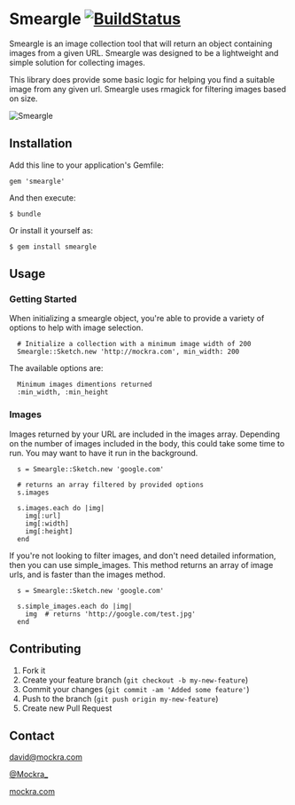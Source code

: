 # Smeargle [![BuildStatus](https://secure.travis-ci.org/mockra/smeargle.png)](http://travis-ci.org/mockra/smeargle)

Smeargle is an image collection tool that will return an object
containing images from a given URL. Smeargle was designed to be
a lightweight and simple solution for collecting images.

This library does provide some basic logic for helping you find
a suitable image from any given url. Smeargle uses rmagick for
filtering images based on size.

![Smeargle](http://www.toplessrobot.com/smeargle.gif)

## Installation

Add this line to your application's Gemfile:

    gem 'smeargle'

And then execute:

    $ bundle

Or install it yourself as:

    $ gem install smeargle

## Usage

### Getting Started

When initializing a smeargle object, you're able to provide a variety of
options to help with image selection.

```
  # Initialize a collection with a minimum image width of 200
  Smeargle::Sketch.new 'http://mockra.com', min_width: 200
```

The available options are:

```
  Minimum images dimentions returned
  :min_width, :min_height
```

### Images

Images returned by your URL are included in the images array. Depending
on the number of images included in the body, this could take some time
to run. You may want to have it run in the background.

```
  s = Smeargle::Sketch.new 'google.com'

  # returns an array filtered by provided options
  s.images
  
  s.images.each do |img|
    img[:url]
    img[:width]
    img[:height]
  end
```

If you're not looking to filter images, and don't need detailed information,
then you can use simple_images. This method returns an array of image
urls, and is faster than the images method.

```
  s = Smeargle::Sketch.new 'google.com'

  s.simple_images.each do |img|
    img  # returns 'http://google.com/test.jpg'
  end
```

## Contributing

1. Fork it
2. Create your feature branch (`git checkout -b my-new-feature`)
3. Commit your changes (`git commit -am 'Added some feature'`)
4. Push to the branch (`git push origin my-new-feature`)
5. Create new Pull Request

## Contact

[david@mockra.com](mailto:david@mockra.com)

[@Mockra_](http://twitter.com/#!/mockra_)

[mockra.com](http://mockra.com)
